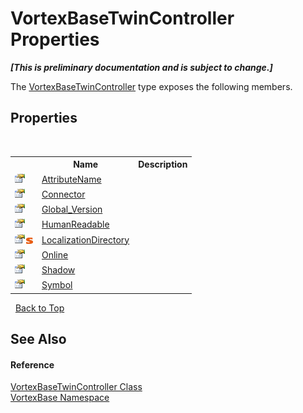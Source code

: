 # VortexBaseTwinController Properties
 _**\[This is preliminary documentation and is subject to change.\]**_

The <a href="T_VortexBase_VortexBaseTwinController.md">VortexBaseTwinController</a> type exposes the following members.


## Properties
&nbsp;<table><tr><th></th><th>Name</th><th>Description</th></tr><tr><td>![Public property](media/pubproperty.gif "Public property")</td><td><a href="P_VortexBase_VortexBaseTwinController_AttributeName.md">AttributeName</a></td><td /></tr><tr><td>![Public property](media/pubproperty.gif "Public property")</td><td><a href="P_VortexBase_VortexBaseTwinController_Connector.md">Connector</a></td><td /></tr><tr><td>![Public property](media/pubproperty.gif "Public property")</td><td><a href="P_VortexBase_VortexBaseTwinController_Global_Version.md">Global_Version</a></td><td /></tr><tr><td>![Public property](media/pubproperty.gif "Public property")</td><td><a href="P_VortexBase_VortexBaseTwinController_HumanReadable.md">HumanReadable</a></td><td /></tr><tr><td>![Public property](media/pubproperty.gif "Public property")![Static member](media/static.gif "Static member")</td><td><a href="P_VortexBase_VortexBaseTwinController_LocalizationDirectory.md">LocalizationDirectory</a></td><td /></tr><tr><td>![Public property](media/pubproperty.gif "Public property")</td><td><a href="P_VortexBase_VortexBaseTwinController_Online.md">Online</a></td><td /></tr><tr><td>![Public property](media/pubproperty.gif "Public property")</td><td><a href="P_VortexBase_VortexBaseTwinController_Shadow.md">Shadow</a></td><td /></tr><tr><td>![Public property](media/pubproperty.gif "Public property")</td><td><a href="P_VortexBase_VortexBaseTwinController_Symbol.md">Symbol</a></td><td /></tr></table>&nbsp;
<a href="#vortexbasetwincontroller-properties">Back to Top</a>

## See Also


#### Reference
<a href="T_VortexBase_VortexBaseTwinController.md">VortexBaseTwinController Class</a><br /><a href="N_VortexBase.md">VortexBase Namespace</a><br />